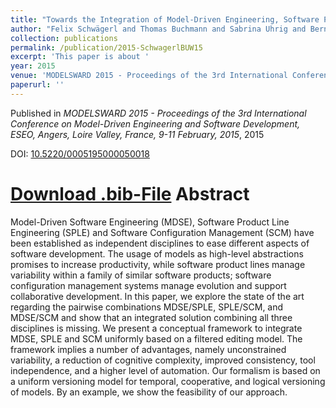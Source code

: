 ```yaml
---
title: "Towards the Integration of Model-Driven Engineering, Software Product Line Engineering, and Software Configuration Management"
author: "Felix Schwägerl and Thomas Buchmann and Sabrina Uhrig and Bernhard Westfechtel"
collection: publications
permalink: /publication/2015-SchwagerlBUW15
excerpt: 'This paper is about '
year: 2015
venue: 'MODELSWARD 2015 - Proceedings of the 3rd International Conference on Model-Driven Engineering and Software Development, ESEO, Angers, Loire Valley, France, 9-11 February, 2015'
paperurl: ''
---
```


Published in *MODELSWARD 2015 - Proceedings of the 3rd International Conference on Model-Driven Engineering and Software Development, ESEO, Angers, Loire Valley, France, 9-11 February, 2015*, 2015

DOI: [10.5220/0005195000050018](https://doi.org/10.5220/0005195000050018)

[Download .bib-File](http://tbuchmann.github.io/files/SchwagerlBUW15.bib)
Abstract
=====

Model-Driven Software Engineering (MDSE), Software Product Line Engineering (SPLE) and Software Configuration Management (SCM) have been established as independent disciplines to ease different aspects of software development. The usage of models as high-level abstractions promises to increase productivity, while software product lines manage variability within a family of similar software products; software configuration management systems manage evolution and support collaborative development. In this paper, we explore the state of the art regarding the pairwise combinations MDSE/SPLE, SPLE/SCM, and MDSE/SCM and show that an integrated solution combining all three disciplines is missing. We present a conceptual framework to integrate MDSE, SPLE and SCM uniformly based on a filtered editing model. The framework implies a number of advantages, namely unconstrained variability, a reduction of cognitive complexity, improved consistency, tool independence,  and a higher level of automation. Our formalism is based on a uniform versioning model for temporal, cooperative, and logical versioning of models. By an example, we show the feasibility of our approach.